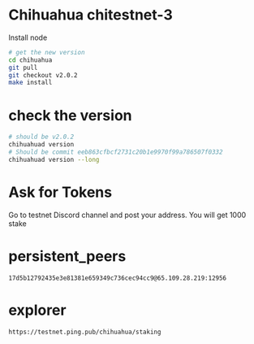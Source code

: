 # Chihuahua chitestnet-3

Install node

```bash
# get the new version
cd chihuahua
git pull
git checkout v2.0.2
make install
```

# check the version

```bash
# should be v2.0.2
chihuahuad version
# Should be commit eeb863cfbcf2731c20b1e9970f99a786507f0332
chihuahuad version --long
```

# Ask for Tokens

Go to testnet Discord channel and post your address. You will get 1000 stake

# persistent_peers

```
17d5b12792435e3e81381e659349c736cec94cc9@65.109.28.219:12956
```

# explorer

```
https://testnet.ping.pub/chihuahua/staking
```
